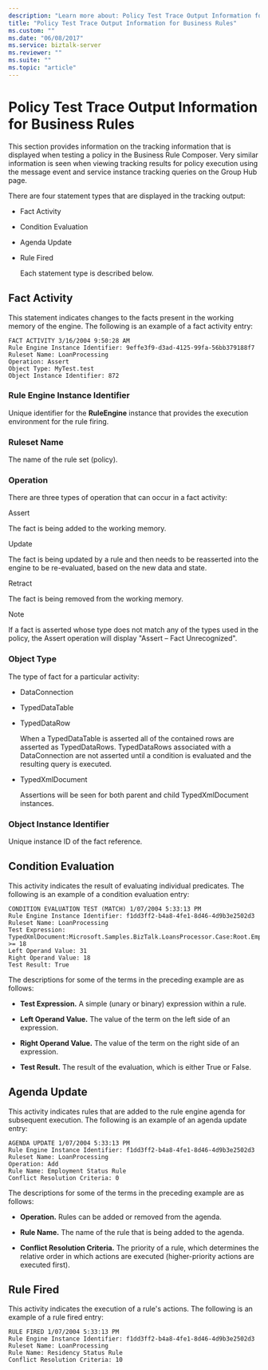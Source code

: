 ```yaml
---
description: "Learn more about: Policy Test Trace Output Information for Business Rules"
title: "Policy Test Trace Output Information for Business Rules"
ms.custom: ""
ms.date: "06/08/2017"
ms.service: biztalk-server
ms.reviewer: ""
ms.suite: ""
ms.topic: "article"
---
```

# Policy Test Trace Output Information for Business Rules
This section provides information on the tracking information that is displayed when testing a policy in the Business Rule Composer. Very similar information is seen when viewing tracking results for policy execution using the message event and service instance tracking queries on the Group Hub page.  
  
 There are four statement types that are displayed in the tracking output:  
  
- Fact Activity  
  
- Condition Evaluation  
  
- Agenda Update  
  
- Rule Fired  
  
  Each statement type is described below.  
  
## Fact Activity  
 This statement indicates changes to the facts present in the working memory of the engine. The following is an example of a fact activity entry:  
  
```  
FACT ACTIVITY 3/16/2004 9:50:28 AM  
Rule Engine Instance Identifier: 9effe3f9-d3ad-4125-99fa-56bb379188f7  
Ruleset Name: LoanProcessing  
Operation: Assert  
Object Type: MyTest.test  
Object Instance Identifier: 872  
```  
  
### Rule Engine Instance Identifier  
 Unique identifier for the **RuleEngine** instance that provides the execution environment for the rule firing.  
  
### Ruleset Name  
 The name of the rule set (policy).  
  
### Operation  
 There are three types of operation that can occur in a fact activity:  
  
 Assert  
  
 The fact is being added to the working memory.  
  
 Update  
  
 The fact is being updated by a rule and then needs to be reasserted into the engine to be re-evaluated, based on the new data and state.  
  
 Retract  
  
 The fact is being removed from the working memory.  
  
> [!NOTE]
>  If a fact is asserted whose type does not match any of the types used in the policy, the Assert operation will display "Assert – Fact Unrecognized".  
  
### Object Type  
 The type of fact for a particular activity:  
  
-   DataConnection  
  
-   TypedDataTable  
  
-   TypedDataRow  
  
     When a TypedDataTable is asserted all of the contained rows are asserted as TypedDataRows.  TypedDataRows associated with a DataConnection are not asserted until a condition is evaluated and the resulting query is executed.  
  
-   TypedXmlDocument  
  
     Assertions will be seen for both parent and child TypedXmlDocument instances.  
  
### Object Instance Identifier  
 Unique instance ID of the fact reference.  
  
## Condition Evaluation  
 This activity indicates the result of evaluating individual predicates. The following is an example of a condition evaluation entry:  
  
```  
CONDITION EVALUATION TEST (MATCH) 1/07/2004 5:33:13 PM  
Rule Engine Instance Identifier: f1dd3ff2-b4a8-4fe1-8d46-4d9b3e2502d3  
Ruleset Name: LoanProcessing  
Test Expression: TypedXmlDocument:Microsoft.Samples.BizTalk.LoansProcessor.Case:Root.EmploymentType/TimeInMonths >= 18  
Left Operand Value: 31  
Right Operand Value: 18  
Test Result: True  
```  
  
 The descriptions for some of the terms in the preceding example are as follows:  
  
-   **Test Expression.** A simple (unary or binary) expression within a rule.  
  
-   **Left Operand Value.** The value of the term on the left side of an expression.  
  
-   **Right Operand Value.** The value of the term on the right side of an expression.  
  
-   **Test Result.** The result of the evaluation, which is either True or False.  
  
## Agenda Update  
 This activity indicates rules that are added to the rule engine agenda for subsequent execution. The following is an example of an agenda update entry:  
  
```  
AGENDA UPDATE 1/07/2004 5:33:13 PM  
Rule Engine Instance Identifier: f1dd3ff2-b4a8-4fe1-8d46-4d9b3e2502d3  
Ruleset Name: LoanProcessing  
Operation: Add  
Rule Name: Employment Status Rule  
Conflict Resolution Criteria: 0  
```  
  
 The descriptions for some of the terms in the preceding example are as follows:  
  
-   **Operation.** Rules can be added or removed from the agenda.  
  
-   **Rule Name.** The name of the rule that is being added to the agenda.  
  
-   **Conflict Resolution Criteria.** The priority of a rule, which determines the relative order in which actions are executed (higher-priority actions are executed first).  
  
## Rule Fired  
 This activity indicates the execution of a rule's actions. The following is an example of a rule fired entry:  
  
```  
RULE FIRED 1/07/2004 5:33:13 PM  
Rule Engine Instance Identifier: f1dd3ff2-b4a8-4fe1-8d46-4d9b3e2502d3  
Ruleset Name: LoanProcessing  
Rule Name: Residency Status Rule  
Conflict Resolution Criteria: 10  
```
